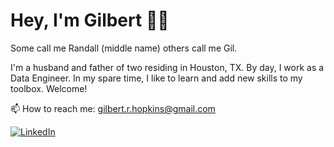# Hey, I'm Gilbert 👋🏾

Some call me Randall (middle name) others call me Gil.

I'm a husband and father of two residing in Houston, TX. By day, I work as a Data Engineer. In my spare time, I like to learn and add new skills to my toolbox. Welcome!

📫 How to reach me: gilbert.r.hopkins@gmail.com

[![LinkedIn][linkedin-shield]][linkedin-url]

<!--
**gboogy/gboogy** is a ✨ _special_ ✨ repository because its `README.md` (this file) appears on your GitHub profile.

Here are some ideas to get you started:

- 🔭 I’m currently working on ...
- 🌱 I’m currently learning ...
- 👯 I’m looking to collaborate on ...
- 🤔 I’m looking for help with ...
- 💬 Ask me about ...
- 📫 How to reach me: ...
- 😄 Pronouns: ...
- ⚡ Fun fact: ...
-->


[linkedin-shield]: https://img.shields.io/badge/-LinkedIn-black.svg?style=flat-square&logo=linkedin&colorB=555
[linkedin-url]: https://linkedin.com/in/gilbert-hopkins
